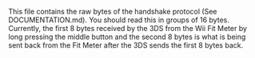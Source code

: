 This file contains the raw bytes of the handshake protocol (See DOCUMENTATION.md). You should read this in groups of 16 bytes. Currently, the first 8 bytes received by the 3DS from the Wii Fit Meter by long pressing the middle button and the second 8 bytes is what is being sent back from the Fit Meter after the 3DS sends the first 8 bytes back. 

